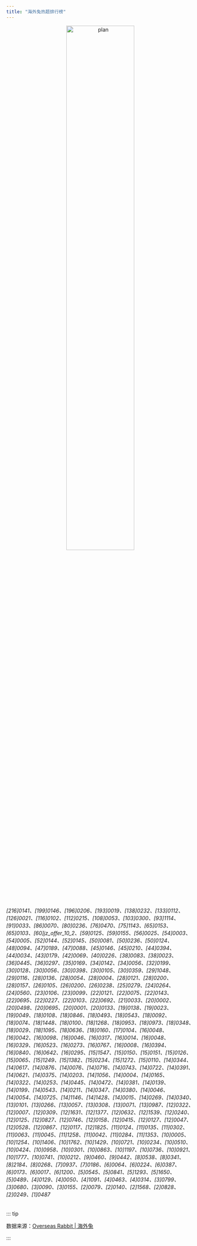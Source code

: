 ```yaml
---
title: "海外兔热题排行榜"
---
```


<p align="center">
  <img src="../../../assets/image/home-4.png" class="plan_banner nozoom" alt="plan" width="60%"/>
</p>

###### [216]0141、[199]0146、[196]0206、[193]0019、[138]0232、[133]0112、[126]0021、[116]0102、[112]0215、[108]0053、[103]0300、[93]1114、[91]0033、[86]0070、[80]0236、[76]0470、[75]1143、[65]0153、[65]0103、[60]jz_offer_10_2、[59]0125、[59]0155、[56]0025、[54]0003、[54]0005、[52]0144、[52]0145、[50]0081、[50]0236、[50]0124、[48]0094、[47]0189、[47]0088、[45]0146、[45]0210、[44]0394、[44]0034、[43]0179、[42]0069、[40]0226、[38]0083、[38]0023、[36]0445、[36]0297、[35]0169、[34]0142、[34]0056、[32]0199、[30]0128、[30]0056、[30]0398、[30]0105、[30]0359、[29]1048、[29]0116、[28]0136、[28]0054、[28]0004、[28]0121、[28]0200、[28]0157、[26]0105、[26]0200、[26]0238、[25]0279、[24]0264、[24]0560、[23]0106、[23]0099、[22]0121、[22]0075、[22]0143、[22]0695、[22]0227、[22]0103、[22]0692、[21]0033、[20]0002、[20]0498、[20]0695、[20]0001、[20]0133、[19]0138、[19]0023、[19]0049、[18]0108、[18]0846、[18]0493、[18]0543、[18]0092、[18]0074、[18]1448、[18]0100、[18]1268、[18]0953、[18]0973、[18]0348、[18]0029、[18]1095、[18]0636、[18]0160、[17]0104、[16]0048、[16]0042、[16]0098、[16]0046、[16]0317、[16]0014、[16]0048、[16]0329、[16]0523、[16]0273、[16]0767、[16]0008、[16]0394、[16]0840、[16]0642、[16]0295、[15]1547、[15]0150、[15]0151、[15]0126、[15]0065、[15]1249、[15]1382、[15]0234、[15]1272、[15]0110、[14]0344、[14]0617、[14]0876、[14]0076、[14]0716、[14]0743、[14]0722、[14]0391、[14]0621、[14]0375、[14]0203、[14]1056、[14]0004、[14]0165、[14]0322、[14]0253、[14]0445、[14]0472、[14]0381、[14]0139、[14]0199、[14]0543、[14]0211、[14]0347、[14]0380、[14]0046、[14]0054、[14]0725、[14]1146、[14]1428、[14]0015、[14]0269、[14]0340、[13]0101、[13]0266、[13]0057、[13]0308、[13]0071、[13]0987、[12]0322、[12]0007、[12]0309、[12]1631、[12]1377、[12]0632、[12]1539、[12]0240、[12]0125、[12]0827、[12]0746、[12]0158、[12]0415、[12]0127、[12]0047、[12]0528、[12]0867、[12]0117、[12]1825、[11]0124、[11]0135、[11]0302、[11]0063、[11]0045、[11]1258、[11]0042、[11]0284、[11]1353、[10]0005、[10]1254、[10]1406、[10]1762、[10]1429、[10]0721、[10]0234、[10]0510、[10]0424、[10]0958、[10]0301、[10]0863、[10]1197、[10]0736、[10]0921、[10]1777、[10]0741、[10]0212、[9]0460、[9]0442、[8]0538、[8]0341、[8]2184、[8]0268、[7]0937、[7]0186、[6]0064、[6]0224、[6]0387、[6]0173、[6]0017、[6]1200、[5]0545、[5]0841、[5]1293、[5]1650、[5]0489、[4]0129、[4]0050、[4]1091、[4]0463、[4]0314、[3]0799、[3]0680、[3]0090、[3]0155、[2]0079、[2]0140、[2]1568、[2]0828、[2]0249、[1]0487

::: tip

数据来源：[Overseas Rabbit | 海外兔](https://osjobs.net/topk/)

:::

<style>
table th:first-of-type { width: 10%; }
table th:nth-of-type(2) { width: 30%; }
table th:nth-of-type(3) { width: 10%; }
table th:nth-of-type(4) { width: 30%; }
table th:nth-of-type(5) { width: 10%; }
table th:nth-of-type(6) { width: 10%; }
.plan_banner {
    border-radius: 5px;
} 
</style>
